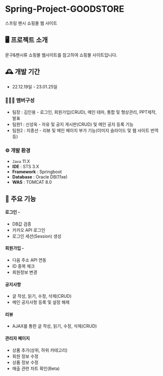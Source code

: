 # Spring-Project-GOODSTORE
스프링 팬시 쇼핑몰 웹 사이트


## 🖥️ 프로젝트 소개
문구&팬시류 쇼핑몰 웹사이트를 참고하여 쇼핑몰 사이트입니다.
<br>

## 🕰️ 개발 기간
* 22.12.19일 - 23.01.25일

### 🧑‍🤝‍🧑 맴버구성
 - 팀장  : 김인용 - 로그인, 회원가입(CRUD), 메인 테마, 통합 및 형상관리, PPT제작, 발표
 - 팀원1 : 신성욱 - 자유 및 공지 게시판(CRUD) 및 메인 공지 등록 기능
 - 팀원2 : 지종선 - 리뷰 및 메인 페이지 부가 기능(이미지 슬라이드 및 웹 사이트 번역 등)


### ⚙️ 개발 환경
- `Java` 11.X
- **IDE** : STS 3.X
- **Framework** : Springboot
- **Database** : Oracle DB(11xe)
- **WAS** : TOMCAT 8.0

## 📌 주요 기능
#### 로그인 - 
- DB값 검증
- 카카오 API 로그인
- 로그인 세션(Session) 생성
#### 회원가입 -
- 다음 주소 API 연동
- ID 중복 체크
- 회원정보 변경
#### 공지사항
- 글 작성, 읽기, 수정, 삭제(CRUD)
- 메인 공지사항 등록 및 설정 해제
#### 리뷰
- AJAX를 통한 글 작성, 읽기, 수정, 삭제(CRUD)
#### 관리자 페이지 
- 상품 추가(상위, 하위 카테고리)
- 회원 정보 수정
- 상품 정보 수정
- 매출 관련 차트 확인(Beta)
